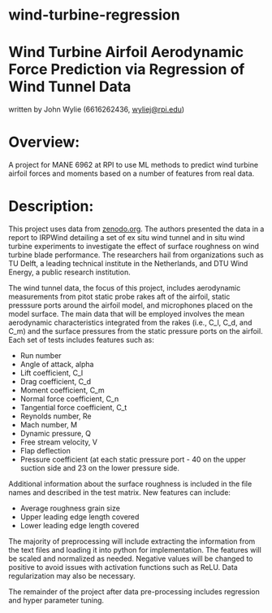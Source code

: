 # wind-turbine-regression
# Wind Turbine Airfoil Aerodynamic Force Prediction via Regression of Wind Tunnel Data
written by John Wylie (6616262436, wyliej@rpi.edu)

# Overview:
A project for MANE 6962 at RPI to use ML methods to predict wind turbine airfoil forces and moments based on a number of features from real data.

# Description:
This project uses data from [zenodo.org](https://zenodo.org/record/3482801). The authors presented the data in a report to IRPWind detailing a set of ex situ wind tunnel and in situ wind turbine experiments to investigate the effect of surface roughness on wind turbine blade performance. The researchers hail from organizations such as TU Delft, a leading technical institute in the Netherlands, and DTU Wind Energy, a public research institution.

The wind tunnel data, the focus of this project, includes aerodynamic measurements from pitot static probe rakes aft of the airfoil, static presssure ports around the airfoil model, and microphones placed on the model surface. The main data that will be employed involves the mean aerodynamic characteristics integrated from the rakes (i.e., C_l, C_d, and C_m) and the surface pressures from the static pressure ports on the airfoil. Each set of tests includes features such as: 
* Run number
* Angle of attack, alpha
* Lift coefficient, C_l
* Drag coefficient, C_d
* Moment coefficient, C_m
* Normal force coefficient, C_n
* Tangential force coefficient, C_t
* Reynolds number, Re
* Mach number, M
* Dynamic pressure, Q
* Free stream velocity, V
* Flap deflection
* Pressure coefficient (at each static pressure port - 40 on the upper suction side and 23 on the lower pressure side.

Additional information about the surface roughness is included in the file names and described in the test matrix. New features can include:
* Average roughness grain size
* Upper leading edge length covered
* Lower leading edge length covered

The majority of preprocessing will include extracting the information from the text files and loading it into python for implementation. The features will be scaled and normalized as needed. Negative values will be changed to positive to avoid issues with activation functions such as ReLU. Data regularization may also be necessary.

The remainder of the project after data pre-processing includes regression and hyper parameter tuning.
